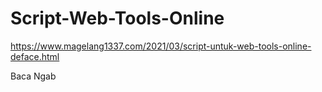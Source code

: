 # Script-Web-Tools-Online


https://www.magelang1337.com/2021/03/script-untuk-web-tools-online-deface.html

Baca Ngab
